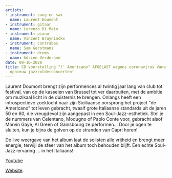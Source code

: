 ```yaml
---
artists:
- instrument: zang en sax
  name: Laurent Doumont
- instrument: gitaar
  name: Lorenzo Di Maio
- instrument: piano
  name: Vincent Bruyninckx
- instrument: contrabas
  name: Sam Gerstmans
- instrument: drums
  name: Adrien Verderame
date: 09-10-2020
title: CD voorstelling "l' Americano" AFGELAST wegens coronavirus Vanaf 23 oktober
  opnieuw jazzzolderconcerten!
---
```

Laurent Doumont brengt zijn performences al twintig jaar lang van club tot festival, van op de 
kasseien van Brussel tot ver daarbuiten, met de ambitie om muzikaal licht in de duisternis te 
brengen. Onlangs heeft een introspectieve zoektocht naar zijn Siciliaanse oorsprong het project "de Americano" 
tot leven gebracht, twaalf grote Italiaanse standards uit de jaren 50 en 60, die vreugdevol zijn aangepast in een Soul-Jazz-esthetiek.
Stel je de nummers van Celentano, Modugno of Paolo Conte voor, gebracht alsof Marvin Gaye, Al Green of 
Gainsbourg ze performen... Door je ogen te sluiten, kun je bijna de golven op de stranden van Capri horen! 

De live weergave van het album laat de solisten alle vrijheid en brengt meer energie, terwijl de sfeer van 
het album toch behouden blijft. Een echte Soul-Jazz-ervaring ... in het Italiaans!

[Youtube](https://www.youtube.com/watch?v=o_0zeLXVgNc) 

[Website](http://www.laurentdoumont.com/).